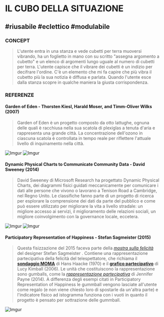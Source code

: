 # IL CUBO DELLA SITUAZIONE
## #riusabile #eclettico #modulabile
### CONCEPT
> L'utente entra in una stanza e vede cubetti per terra muoversi vibrando, ha un foglietto in mano con su scritto "assegna argomento a cubetto" e un elenco di argomenti lungo uguale al numero di cubetti per terra. L'utente capisce che il vibrare dei cubetti è un indizio per decifrare l'ordine. C'è un elemento che mi fa capire che più vibra il cubetto più la sua notizia è diffusa e parlata. Quando l'utente esce dalla stanza scopre in qualche maniera la giusta corrispondenza.


### REFERENZE
#### Garden of Eden - Thorsten Kiesl, Harald Moser, and Timm-Oliver Wilks (2007)
>Garden of Eden è un progetto composto da otto lattughe, ognuna delle quali è racchiusa nella sua scatola di plexiglas a tenuta d'aria e rappresenta una grande città. La concentrazione dell'ozono in ciascuna scatola è controllata in tempo reale per riflettere l'attuale livello di inquinamento nella città.

![Imgur](https://imgur.com/klqOLAD.png)
![Imgur](https://imgur.com/vcyNAR7.png)


#### Dynamic Physical Charts to Communicate Community Data - David Sweeney (2014)
>David Sweeney di Microsoft Research ha progettato Dynamic Physical Charts, dei diagrammi fisici guidati meccanicamente per comunicare i dati alle persone che vivono o lavorano a Tenison Road a Cambridge, nel Regno Unito. Le classifiche fanno parte di un progetto di ricerca  per esplorare la comprensione dei dati da parte del pubblico e come può essere utilizzato per migliorare la vita a livello stradale: un migliore accesso ai servizi, il miglioramento delle relazioni sociali, un migliore coinvolgimento con la governance locale, eccetera.

![Imgur](https://imgur.com/4YV4mHd.jpg)
![Imgur](https://imgur.com/UuHG6N1.jpg)


#### Participatory Representation of Happiness - Stefan Sagmeister (2015)
>Questa fisizzazione del 2015 faceva parte della [*mostra sulla felicità*](https://sagmeisterwalsh.com/work/all/the-happy-show/) del designer Stefan Sagmeister . Contiene una rappresentazione partecipativa della felicità del telespettatore, che richiama il [**sondaggio MOMA**](http://dataphys.org/list/moma-poll-haackes-participatory-bar-chart/) di  Hans Haacke  (1970) e  il [**grafico partecipativo**](http://dataphys.org/list/physical-bar-charts/) di Lucy Kimball  (2006). Le unità che costituiscono la rappresentazione sono gumballs, come  la [*rappresentazione partecipativa*](http://dataphys.org/list/physical-visual-sedimentation/) di Jennifer Payne  (2014). A differenza degli esempi citati in Participatory Representation of Happiness le gummball vengono lasciate all'utente come regalo (e non viene chiesto loro di spostarle da un'altra parte) e l'indicatore fisico ad istogramma funziona con i vuoti in quanto il progetto è pensato per sottrazione delle gummball.

![Imgur](https://imgur.com/VIYKCmJ.jpg)
